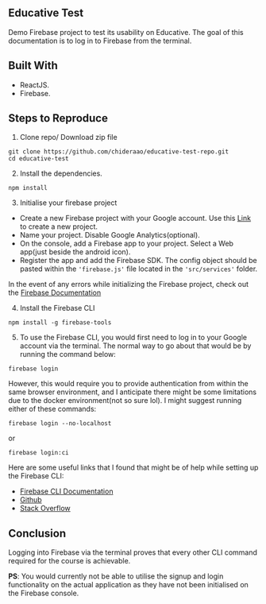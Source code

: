 ## Educative Test

Demo Firebase project to test its usability on Educative. The goal of this documentation is to log in to Firebase from the terminal.

## Built With

- ReactJS.
- Firebase.

## Steps to Reproduce

1. Clone repo/ Download zip file

```
git clone https://github.com/chideraao/educative-test-repo.git
cd educative-test
```

2. Install the dependencies.

```
npm install
```

3. Initialise your firebase project

- Create a new Firebase project with your Google account. Use this [Link](https://console.firebase.google.com/) to create a new project.
- Name your project. Disable Google Analytics(optional).
- On the console, add a Firebase app to your project. Select a Web app(just beside the android icon).
- Register the app and add the Firebase SDK. The config object should be pasted within the `'firebase.js'` file located in the `'src/services'` folder.

In the event of any errors while initializing the Firebase project, check out the [Firebase Documentation](https://firebase.google.com/docs/web/setup)

4. Install the Firebase CLI

```
npm install -g firebase-tools
```

5. To use the Firebase CLI, you would first need to log in to your Google account via the terminal. The normal way to go about that would be by running the command below:

```
firebase login
```

However, this would require you to provide authentication from within the same browser environment, and I anticipate there might be some limitations due to the docker environment(not so sure lol). I might suggest running either of these commands:

```
firebase login --no-localhost
```

or

```
firebase login:ci
```

Here are some useful links that I found that might be of help while setting up the Firebase CLI:

- [Firebase CLI Documentation](https://firebase.google.com/docs/cli#sign-in-test-cli)
- [Github](https://github.com/firebase/firebase-tools#configuration-commands)
- [Stack Overflow](https://stackoverflow.com/a/43990831/11698466)

## Conclusion

Logging into Firebase via the terminal proves that every other CLI command required for the course is achievable.

**PS**: You would currently not be able to utilise the signup and login functionality on the actual application as they have not been initialised on the Firebase console.
